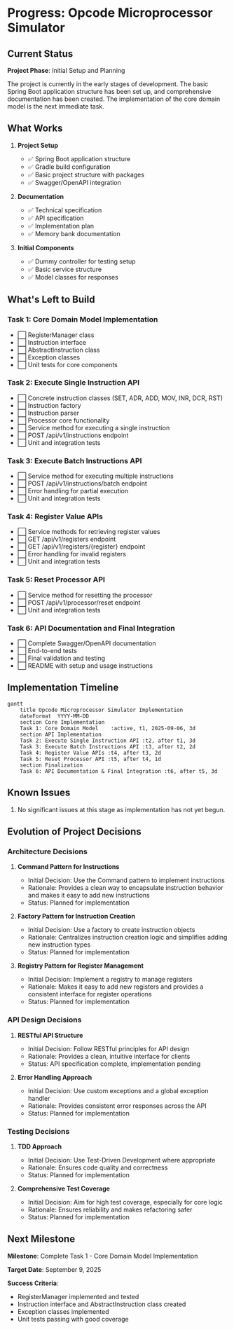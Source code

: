# Progress: Opcode Microprocessor Simulator

## Current Status

**Project Phase**: Initial Setup and Planning

The project is currently in the early stages of development. The basic Spring Boot application structure has been set up, and comprehensive documentation has been created. The implementation of the core domain model is the next immediate task.

## What Works

1. **Project Setup**
   - ✅ Spring Boot application structure
   - ✅ Gradle build configuration
   - ✅ Basic project structure with packages
   - ✅ Swagger/OpenAPI integration

2. **Documentation**
   - ✅ Technical specification
   - ✅ API specification
   - ✅ Implementation plan
   - ✅ Memory bank documentation

3. **Initial Components**
   - ✅ Dummy controller for testing setup
   - ✅ Basic service structure
   - ✅ Model classes for responses

## What's Left to Build

### Task 1: Core Domain Model Implementation
- ⬜ RegisterManager class
- ⬜ Instruction interface
- ⬜ AbstractInstruction class
- ⬜ Exception classes
- ⬜ Unit tests for core components

### Task 2: Execute Single Instruction API
- ⬜ Concrete instruction classes (SET, ADR, ADD, MOV, INR, DCR, RST)
- ⬜ Instruction factory
- ⬜ Instruction parser
- ⬜ Processor core functionality
- ⬜ Service method for executing a single instruction
- ⬜ POST /api/v1/instructions endpoint
- ⬜ Unit and integration tests

### Task 3: Execute Batch Instructions API
- ⬜ Service method for executing multiple instructions
- ⬜ POST /api/v1/instructions/batch endpoint
- ⬜ Error handling for partial execution
- ⬜ Unit and integration tests

### Task 4: Register Value APIs
- ⬜ Service methods for retrieving register values
- ⬜ GET /api/v1/registers endpoint
- ⬜ GET /api/v1/registers/{register} endpoint
- ⬜ Error handling for invalid registers
- ⬜ Unit and integration tests

### Task 5: Reset Processor API
- ⬜ Service method for resetting the processor
- ⬜ POST /api/v1/processor/reset endpoint
- ⬜ Unit and integration tests

### Task 6: API Documentation and Final Integration
- ⬜ Complete Swagger/OpenAPI documentation
- ⬜ End-to-end tests
- ⬜ Final validation and testing
- ⬜ README with setup and usage instructions

## Implementation Timeline

```mermaid
gantt
    title Opcode Microprocessor Simulator Implementation
    dateFormat  YYYY-MM-DD
    section Core Implementation
    Task 1: Core Domain Model    :active, t1, 2025-09-06, 3d
    section API Implementation
    Task 2: Execute Single Instruction API :t2, after t1, 3d
    Task 3: Execute Batch Instructions API :t3, after t2, 2d
    Task 4: Register Value APIs :t4, after t3, 2d
    Task 5: Reset Processor API :t5, after t4, 1d
    section Finalization
    Task 6: API Documentation & Final Integration :t6, after t5, 3d
```

## Known Issues

1. No significant issues at this stage as implementation has not yet begun.

## Evolution of Project Decisions

### Architecture Decisions

1. **Command Pattern for Instructions**
   - Initial Decision: Use the Command pattern to implement instructions
   - Rationale: Provides a clean way to encapsulate instruction behavior and makes it easy to add new instructions
   - Status: Planned for implementation

2. **Factory Pattern for Instruction Creation**
   - Initial Decision: Use a factory to create instruction objects
   - Rationale: Centralizes instruction creation logic and simplifies adding new instruction types
   - Status: Planned for implementation

3. **Registry Pattern for Register Management**
   - Initial Decision: Implement a registry to manage registers
   - Rationale: Makes it easy to add new registers and provides a consistent interface for register operations
   - Status: Planned for implementation

### API Design Decisions

1. **RESTful API Structure**
   - Initial Decision: Follow RESTful principles for API design
   - Rationale: Provides a clean, intuitive interface for clients
   - Status: API specification complete, implementation pending

2. **Error Handling Approach**
   - Initial Decision: Use custom exceptions and a global exception handler
   - Rationale: Provides consistent error responses across the API
   - Status: Planned for implementation

### Testing Decisions

1. **TDD Approach**
   - Initial Decision: Use Test-Driven Development where appropriate
   - Rationale: Ensures code quality and correctness
   - Status: Planned for implementation

2. **Comprehensive Test Coverage**
   - Initial Decision: Aim for high test coverage, especially for core logic
   - Rationale: Ensures reliability and makes refactoring safer
   - Status: Planned for implementation

## Next Milestone

**Milestone**: Complete Task 1 - Core Domain Model Implementation

**Target Date**: September 9, 2025

**Success Criteria**:
- RegisterManager implemented and tested
- Instruction interface and AbstractInstruction class created
- Exception classes implemented
- Unit tests passing with good coverage
